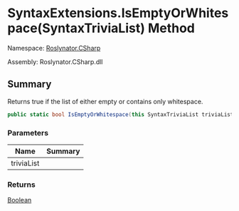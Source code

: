 # SyntaxExtensions\.IsEmptyOrWhitespace\(SyntaxTriviaList\) Method

Namespace: [Roslynator.CSharp](../../README.md)

Assembly: Roslynator\.CSharp\.dll

## Summary

Returns true if the list of either empty or contains only whitespace\.

```csharp
public static bool IsEmptyOrWhitespace(this SyntaxTriviaList triviaList)
```

### Parameters

| Name | Summary |
| ---- | ------- |
| triviaList | |

### Returns

[Boolean](https://docs.microsoft.com/en-us/dotnet/api/system.boolean)


